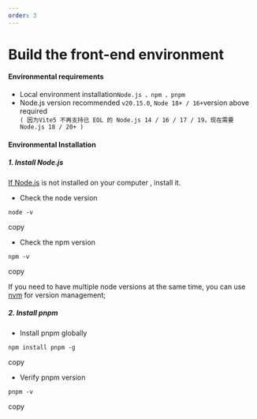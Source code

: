 ```yaml
---
order: 3
---
```


# Build the front-end environment

#### Environmental requirements

- Local environment installation`Node.js 、npm 、pnpm`
- Node.js version recommended `v20.15.0`, `Node 18+ / 16+`version above required  
  `( 因为Vite5 不再支持已 EOL 的 Node.js 14 / 16 / 17 / 19，现在需要 Node.js 18 / 20+ )`

#### Environmental Installation

##### 1\. Install Node.js

[If Node.js](https://nodejs.org/en/) is not installed on your computer , install it.

- Check the node version

```
node -v
```

copy

- Check the npm version

```
npm -v
```

copy

If you need to have multiple node versions at the same time, you can use [nvm](https://github.com/nvm-sh/nvm) for version management;

##### 2\. Install pnpm

- Install pnpm globally

```
npm install pnpm -g
```

copy

- Verify pnpm version

```
pnpm -v
```

copy
